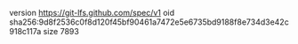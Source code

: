 version https://git-lfs.github.com/spec/v1
oid sha256:9d8f2536c0f8d120f45bf90461a7472e5e6735bd9188f8e734d3e42c918c117a
size 7893
